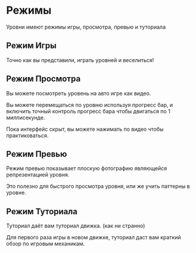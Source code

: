 # Режимы

Уровни имеют режимы игры, просмотра, превью и туториала

## Режим Игры

Точно как вы представили, играть уровней и веселиться!

## Режим Просмотра

Вы можете посмотреть уровень на авто игре как видео.

Вы можете перемещаться по уровню используя прогресс бар, и включить точный контроль прогресс бара чтобы двигаться по 1 миллисекунде.

Пока интерфейс скрыт, вы можете нажимать по видео чтобы практиковаться.

## Режим Превью

Режим превью показывает плоскую фотографию являющейся репрезентацией уровня.

Это полезно для быстрого просмотра уровня, или же учить паттерны в уровне.

## Режим Туториала

Туториал даёт вам туториал движка. (как ни странно)

Для первого раза игры в новом движке, туториал даст вам краткий обзор по игровым механикам.
